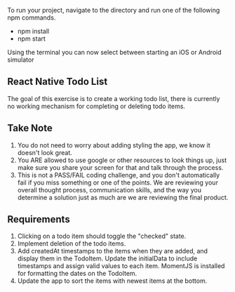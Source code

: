 To run your project, navigate to the directory and run one of the following npm commands.

- npm install
- npm start

Using the terminal you can now select between starting an iOS or Android simulator

## React Native Todo List

The goal of this exercise is to create a working todo list, there is currently no working mechanism for completing or deleting todo items.

## Take Note
1. You do not need to worry about adding styling the app, we know it doesn't look great.
2. You ARE allowed to use google or other resources to look things up, just make sure you share your screen for that and talk through the process.
3. This is not a PASS/FAIL coding challenge, and you don't automatically fail if you miss something or one of the points. We are reviewing your overall thought process, communication skills, and the way you determine a solution just as much are we are reviewing the final product.

## Requirements

1. Clicking on a todo item should toggle the "checked" state.
2. Implement deletion of the todo items.
3. Add createdAt timestamps to the items when they are added, and display them in the TodoItem. Update the initialData to include timestamps and assign valid values to each item. MomentJS is installed for formatting the dates on the TodoItem.
4. Update the app to sort the items with newest items at the bottom.

